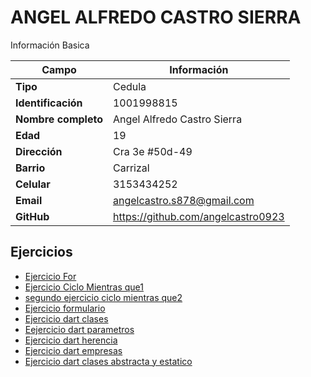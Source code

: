 # ANGEL ALFREDO CASTRO SIERRA
Información Basica

| Campo | Información |
| --- | --- |
| **Tipo** | Cedula |
| **Identificación** | 1001998815 |
| **Nombre completo** | Angel Alfredo Castro Sierra|
| **Edad** | 19 |
| **Dirección** | Cra 3e #50d-49|
| **Barrio** | Carrizal |
| **Celular** | 3153434252 |
| **Email** | angelcastro.s878@gmail.com |
| **GitHub** | https://github.com/angelcastro0923 |

## Ejercicios
- [Ejercicio For](ejercicio1.md)
- [Ejercicio Ciclo Mientras que1](ejercicio.md)
- [segundo ejercicio ciclo mientras que2](ejercicio2.md)
- [Ejercicio formulario](ejercicio3.md)
- [Ejercicio dart clases](ejercicio4.md)
- [Eejercicio dart parametros](ejercicio5.md)
- [Ejercicio dart herencia](ejercicio6.md)
- [Ejercicio dart empresas](ejercicio7.md)
- [Ejercicio dart clases abstracta y estatico](ejercicio8.md)